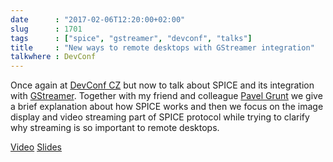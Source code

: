 ```yaml
---
date      : "2017-02-06T12:20:00+02:00"
slug      : 1701
tags      : ["spice", "gstreamer", "devconf", "talks"]
title     : "New ways to remote desktops with GStreamer integration"
talkwhere : DevConf
---
```


Once again at [DevConf CZ](https://devconf.cz/) but now to talk about SPICE and
its integration with [GStreamer](https://gstreamer.freedesktop.org/).  Together
with my friend and colleague [Pavel Grunt](https://wiki.gnome.org/PavelGrunt) we
give a brief explanation about how SPICE works and then we focus on the image
display and video streaming part of SPICE protocol while trying to clarify why
streaming is so important to remote desktops.

[Video](https://www.youtube.com/watch?v=C5ox_M-k63w)
[Slides](http://redhat.slides.com/vtosodec/deck?token=ItT532S7)
